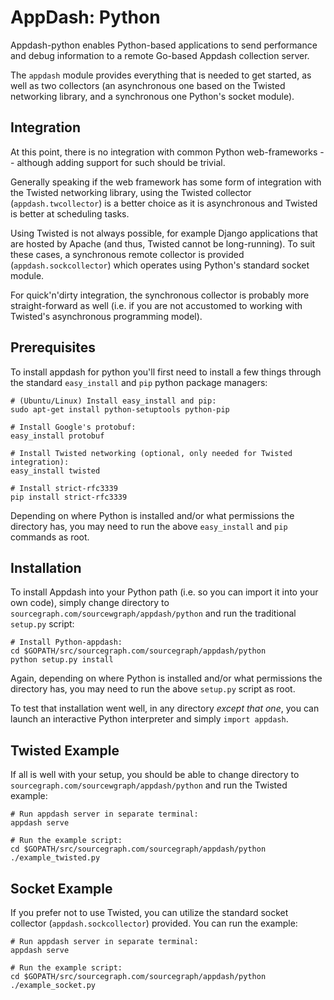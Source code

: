# AppDash: Python

Appdash-python enables Python-based applications to send performance and debug information to a remote Go-based Appdash collection server.

The `appdash` module provides everything that is needed to get started, as well as two collectors (an asynchronous one based on the Twisted networking library, and a synchronous one Python's socket module).

## Integration

At this point, there is no integration with common Python web-frameworks -- although adding support for such should be trivial.

Generally speaking if the web framework has some form of integration with the Twisted networking library, using the Twisted collector (`appdash.twcollector`) is a better choice as it is asynchronous and Twisted is better at scheduling tasks.

Using Twisted is not always possible, for example Django applications that are hosted by Apache (and thus, Twisted cannot be long-running). To suit these cases, a synchronous remote collector is provided (`appdash.sockcollector`) which operates using Python's standard socket module.

For quick'n'dirty integration, the synchronous collector is probably more straight-forward as well (i.e. if you are not accustomed to working with Twisted's asynchronous programming model).

## Prerequisites

To install appdash for python you'll first need to install a few things through the standard `easy_install` and `pip` python package managers:

```
# (Ubuntu/Linux) Install easy_install and pip:
sudo apt-get install python-setuptools python-pip

# Install Google's protobuf:
easy_install protobuf

# Install Twisted networking (optional, only needed for Twisted integration):
easy_install twisted

# Install strict-rfc3339
pip install strict-rfc3339
```

Depending on where Python is installed and/or what permissions the directory has, you may need to run the above `easy_install` and `pip` commands as root.

## Installation

To install Appdash into your Python path (i.e. so you can import it into your own code), simply change directory to `sourcegraph.com/sourcewgraph/appdash/python` and run the traditional `setup.py` script:

```
# Install Python-appdash:
cd $GOPATH/src/sourcegraph.com/sourcegraph/appdash/python
python setup.py install
```

Again, depending on where Python is installed and/or what permissions the directory has, you may need to run the above `setup.py` script as root.

To test that installation went well, in any directory _except that one_, you can launch an interactive Python interpreter and simply `import appdash`.

## Twisted Example

If all is well with your setup, you should be able to change directory to `sourcegraph.com/sourcewgraph/appdash/python` and run the Twisted example:

```
# Run appdash server in separate terminal:
appdash serve

# Run the example script:
cd $GOPATH/src/sourcegraph.com/sourcegraph/appdash/python
./example_twisted.py
```

## Socket Example

If you prefer not to use Twisted, you can utilize the standard socket collector (`appdash.sockcollector`) provided. You can run the example:

```
# Run appdash server in separate terminal:
appdash serve

# Run the example script:
cd $GOPATH/src/sourcegraph.com/sourcegraph/appdash/python
./example_socket.py
```
